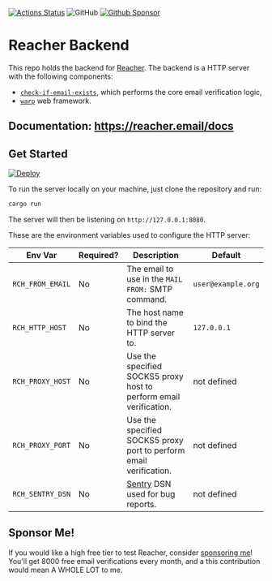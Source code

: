 [![Actions Status](https://github.com/reacherhq/backend/workflows/pr/badge.svg)](https://github.com/reacherhq/backend/actions)
![GitHub](https://img.shields.io/github/license/reacherhq/backend.svg)
[![Github Sponsor](https://img.shields.io/static/v1?label=Sponsor&message=%E2%9D%A4&logo=GitHub&link=https://github.com/sponsors/amaurymartiny)](https://github.com/sponsors/amaurymartiny)

# Reacher Backend

This repo holds the backend for [Reacher](https://reacher.email). The backend is a HTTP server with the following components:
- [`check-if-email-exists`](https://github.com/amaurymartiny/check-if-email-exists), which performs the core email verification logic,
- [`warp`](https://github.com/seanmonstar/warp) web framework.

## Documentation: https://reacher.email/docs

## Get Started

[![Deploy](https://www.herokucdn.com/deploy/button.svg)](https://heroku.com/deploy?template=https://github.com/reacherhq/backend)

To run the server locally on your machine, just clone the repository and run:

```bash
cargo run
```

The server will then be listening on `http://127.0.0.1:8080`.

These are the environment variables used to configure the HTTP server:

| Env Var          | Required? | Description                                                        | Default            |
| ---------------- | --------- | ------------------------------------------------------------------ | ------------------ |
| `RCH_FROM_EMAIL` | No        | The email to use in the `MAIL FROM:` SMTP command.                 | `user@example.org` |
| `RCH_HTTP_HOST`  | No        | The host name to bind the HTTP server to.                          | `127.0.0.1`        |
| `RCH_PROXY_HOST` | No        | Use the specified SOCKS5 proxy host to perform email verification. | not defined        |
| `RCH_PROXY_PORT` | No        | Use the specified SOCKS5 proxy port to perform email verification. | not defined        |
| `RCH_SENTRY_DSN` | No        | [Sentry](https://sentry.io) DSN used for bug reports.              | not defined        |

## Sponsor Me!

If you would like a high free tier to test Reacher, consider [sponsoring me](https://github.com/sponsors/amaurymartiny/)! You'll get 8000 free email verifications every month, and a this contribution would mean A WHOLE LOT to me.
